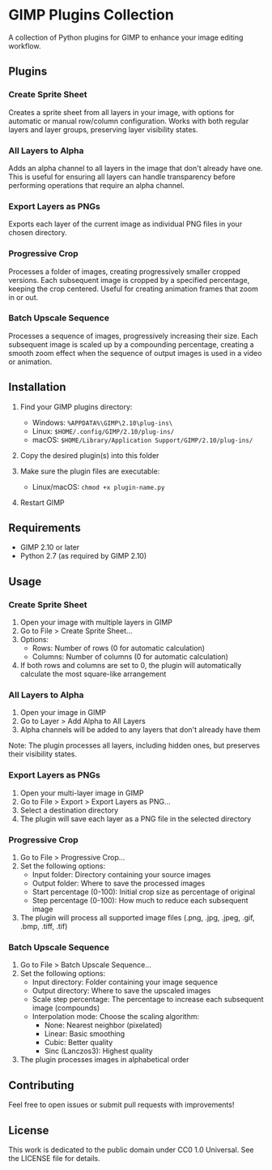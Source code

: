# GIMP Plugins Collection

A collection of Python plugins for GIMP to enhance your image editing workflow.

## Plugins

### Create Sprite Sheet

Creates a sprite sheet from all layers in your image, with options for automatic or manual row/column configuration. Works with both regular layers and layer groups, preserving layer visibility states.

### All Layers to Alpha

Adds an alpha channel to all layers in the image that don't already have one. This is useful for ensuring all layers can handle transparency before performing operations that require an alpha channel.

### Export Layers as PNGs

Exports each layer of the current image as individual PNG files in your chosen directory.

### Progressive Crop

Processes a folder of images, creating progressively smaller cropped versions. Each subsequent image is cropped by a specified percentage, keeping the crop centered. Useful for creating animation frames that zoom in or out.

### Batch Upscale Sequence

Processes a sequence of images, progressively increasing their size. Each subsequent image is scaled up by a compounding percentage, creating a smooth zoom effect when the sequence of output images is used in a video or animation.

## Installation

1. Find your GIMP plugins directory:
   - Windows: `%APPDATA%\GIMP\2.10\plug-ins\`
   - Linux: `$HOME/.config/GIMP/2.10/plug-ins/`
   - macOS: `$HOME/Library/Application Support/GIMP/2.10/plug-ins/`
   
2. Copy the desired plugin(s) into this folder
3. Make sure the plugin files are executable:
   - Linux/macOS: `chmod +x plugin-name.py`
4. Restart GIMP

## Requirements

- GIMP 2.10 or later
- Python 2.7 (as required by GIMP 2.10)

## Usage

### Create Sprite Sheet
1. Open your image with multiple layers in GIMP
2. Go to File > Create Sprite Sheet...
3. Options:
   - Rows: Number of rows (0 for automatic calculation)
   - Columns: Number of columns (0 for automatic calculation)
4. If both rows and columns are set to 0, the plugin will automatically calculate the most square-like arrangement

### All Layers to Alpha
1. Open your image in GIMP
2. Go to Layer > Add Alpha to All Layers
3. Alpha channels will be added to any layers that don't already have them

Note: The plugin processes all layers, including hidden ones, but preserves their visibility states.

### Export Layers as PNGs
1. Open your multi-layer image in GIMP
2. Go to File > Export > Export Layers as PNG...
3. Select a destination directory
4. The plugin will save each layer as a PNG file in the selected directory

### Progressive Crop
1. Go to File > Progressive Crop...
2. Set the following options:
   - Input folder: Directory containing your source images
   - Output folder: Where to save the processed images
   - Start percentage (0-100): Initial crop size as percentage of original
   - Step percentage (0-100): How much to reduce each subsequent image
3. The plugin will process all supported image files (.png, .jpg, .jpeg, .gif, .bmp, .tiff, .tif)

### Batch Upscale Sequence
1. Go to File > Batch Upscale Sequence...
2. Set the following options:
   - Input directory: Folder containing your image sequence
   - Output directory: Where to save the upscaled images
   - Scale step percentage: The percentage to increase each subsequent image (compounds)
   - Interpolation mode: Choose the scaling algorithm:
     - None: Nearest neighbor (pixelated)
     - Linear: Basic smoothing
     - Cubic: Better quality
     - Sinc (Lanczos3): Highest quality
3. The plugin processes images in alphabetical order

## Contributing

Feel free to open issues or submit pull requests with improvements!

## License

This work is dedicated to the public domain under CC0 1.0 Universal. See the LICENSE file for details.